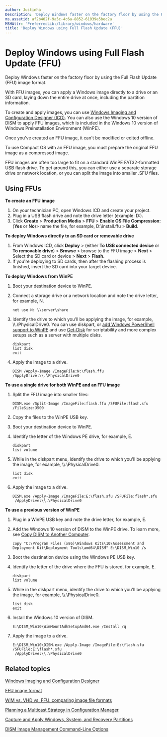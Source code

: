 ```yaml
---
author: Justinha
Description: 'Deploy Windows faster on the factory floor by using the Full Flash Update (FFU) image format.'
ms.assetid: af2b402f-9a5c-4c6a-8852-61039e5bec2a
MSHAttr: 'PreferredLib:/library/windows/hardware'
title: 'Deploy Windows using Full Flash Update (FFU)'
---
```


# Deploy Windows using Full Flash Update (FFU)


Deploy Windows faster on the factory floor by using the Full Flash Update (FFU) image format.

With FFU images, you can apply a Windows image directly to a drive or an SD card, laying down the entire drive at once, including the partition information.

To create and apply images, you can use [Windows Imaging and Configuration Designer (ICD)](https://msdn.microsoft.com/library/windows/hardware/dn916112.aspx). You can also use the Windows 10 version of DISM to apply FFU images, which is included in the Windows 10 version of Windows Preinstallation Environment (WinPE).

Once you've created an FFU image, it can't be modified or edited offline.

To use Compact OS with an FFU image, you must prepare the original FFU image as a compressed image.

FFU images are often too large to fit on a standard WinPE FAT32-formatted USB flash drive. To get around this, you can either use a separate storage drive or network location, or you can split the image into smaller .SFU files.

## <span id="Using___FFUs"></span><span id="using___ffus"></span><span id="USING___FFUS"></span>Using FFUs


**To create an FFU image**

1.  On your technician PC, open Windows ICD and create your project.
2.  Plug in a USB flash drive and note the drive letter (example: D:).
3.  Click **Create** &gt; **Production Media** &gt; **FFU** &gt; **Enable OS File Compression:** (**Yes** or **No**)&gt; name the file, for example, D:\\install.ffu &gt; **Build**.

**To deploy Windows directly to an SD card or removable drive**

1.  From Windows ICD, click **Deploy** &gt; (either **To USB connected device** or **To removable drive**) &gt; **Browse** &gt; browse to the FFU image &gt; **Next** &gt; Select the SD card or device &gt; **Next** &gt; **Flash**.
2.  If you're deploying to SD cards, then after the flashing process is finished, insert the SD card into your target device.

**To deploy Windows from WinPE**

1.  Boot your destination device to WinPE.
2.  Connect a storage drive or a network location and note the drive letter, for example, N.

    ``` syntax
    net use N: \\server\share
    ```

3.  Identify the drive to which you'll be applying the image, for example, \\\\.\\PhysicalDrive0. You can use diskpart, or [add Windows PowerShell support to WinPE](winpe-adding-powershell-support-to-windows-pe.md) and use [Get-Disk](https://technet.microsoft.com/library/hh848657.aspx) for scriptability and more complex setups such as a server with multiple disks.

    ``` syntax
    diskpart 
    list disk
    exit
    ```

4.  Apply the image to a drive.

    ``` syntax
    DISM /Apply-Image /ImageFile:N:\flash.ffu /ApplyDrive:\\.\PhysicalDrive0
    ```

**To use a single drive for both WinPE and an FFU image**

1.  Split the FFU image into smaller files:

    ``` syntax
    DISM.exe /Split-Image /ImageFile:flash.ffu /SFUFile:flash.sfu /FileSize:3500
    ```

2.  Copy the files to the WinPE USB key.
3.  Boot your destination device to WinPE.
4.  Identify the letter of the Windows PE drive, for example, E.

    ``` syntax
    diskpart
    list volume
    ```

5.  While in the diskpart menu, identify the drive to which you'll be applying the image, for example, \\\\.\\PhysicalDrive0.

    ``` syntax 
    list disk
    exit
    ```

6.  Apply the image to a drive.

    ``` syntax
    DISM.exe /Apply-Image /ImageFile:E:\flash.sfu /SFUFile:flash*.sfu
     /ApplyDrive:\\.\PhysicalDrive0
    ```

**To use a previous version of WinPE**

1.  Plug in a WinPE USB key and note the drive letter, for example, E.
2.  Add the Windows 10 version of DISM to the WinPE drive. To learn more, see [Copy DISM to Another Computer](copy-dism-to-another-computer.md).

    ``` syntax
    copy "C:\Program Files (x86)\Windows Kits\10\Assessment and Deployment Kit\Deployment Tools\amd64\DISM" E:\DISM_Win10 /s
    ```

3.  Boot the destination device using the Windows PE USB key.
4.  Identify the letter of the drive where the FFU is stored, for example, E.

    ``` syntax
    diskpart
    list volume
    ```

5.  While in the diskpart menu, identify the drive to which you'll be applying the image, for example, \\\\.\\PhysicalDrive0.

    ``` syntax
    list disk
    exit
    ```

6.  Install the Windows 10 version of DISM.

    ``` syntax
    E:\DISM_Win10\WimMountAdkSetupAmd64.exe /Install /q
    ```

7.  Apply the image to a drive.

    ``` syntax
    E:\DISM_Win10\DISM.exe /Apply-Image /ImageFile:E:\flash.sfu /SFUFile:E:\flash*.sfu
     /ApplyDrive:\\.\PhysicalDrive0
    ```

## <span id="related_topics"></span>Related topics

[Windows Imaging and Configuration Designer](https://msdn.microsoft.com/library/windows/hardware/dn916113)

[FFU image format](../mobile/ffu-image-format.md)

[WIM vs. VHD vs. FFU: comparing image file formats](wim-vs-ffu-image-file-formats.md)

[Planning a Multicast Strategy in Configuration Manager](http://go.microsoft.com/fwlink/?LinkId=286313)

[Capture and Apply Windows, System, and Recovery Partitions](capture-and-apply-windows-system-and-recovery-partitions.md)

[DISM Image Management Command-Line Options](dism-image-management-command-line-options-s14.md)

 




